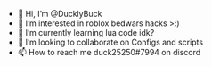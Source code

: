 - 👋 Hi, I’m @DucklyBuck
- 👀 I’m interested in roblox bedwars hacks >:)
- 🌱 I’m currently learning lua code idk?
- 💞️ I’m looking to collaborate on Configs and scripts
- 📫 How to reach me duck25250#7994 on discord

<!---
DucklyBuck/DucklyBuck is a ✨ special ✨ repository because its `README.md` (this file) appears on your GitHub profile.
You can click the Preview link to take a look at your changes.
--->
